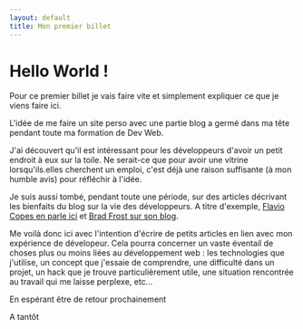```yaml
---
layout: default
title: Mon premier billet
---
```


# Hello World !


Pour ce premier billet je vais faire vite et simplement expliquer ce que je viens faire ici.


L'idée de me faire un site perso avec une partie blog a germé dans ma tête pendant toute ma formation de Dev Web.

J'ai découvert qu'il est intéressant pour les développeurs d'avoir un petit endroit à eux sur la toile.
Ne serait-ce que pour avoir une vitrine lorsqu'ils.elles cherchent un emploi, c'est déjà une raison suffisante (à mon humble avis) pour réfléchir à l'idée.

Je suis aussi tombé, pendant toute une période, sur des articles décrivant les bienfaits du blog sur la vie des développeurs.
A titre d'exemple, [Flavio Copes en parle ici](https://www.freecodecamp.org/news/every-developer-should-have-a-blog-heres-why-and-how-to-stick-with-it-5fd55a247fbf/) et [Brad Frost sur son blog](https://bradfrost.com/blog/post/write-on-your-own-website/).


Me voilà donc ici avec l'intention d'écrire de petits articles en lien avec mon expérience de dévelopeur. Cela pourra concerner un vaste éventail de choses plus ou moins liées au développement web : les technologies que j'utilise, un concept que j'essaie de comprendre, une difficulté dans un projet, un hack que je trouve particulièrement utile, une situation rencontrée au travail qui me laisse perplexe, etc...


En espérant être de retour prochainement


A tantôt